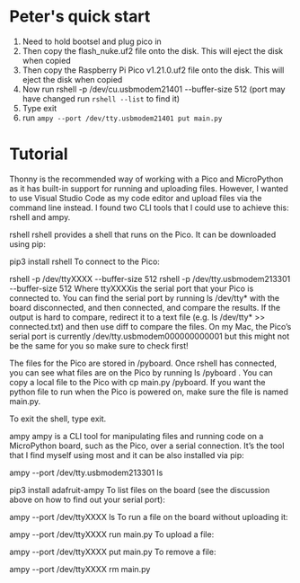 # Peter's quick start

1. Need to hold bootsel and plug pico in
2. Then copy the flash_nuke.uf2 file onto the disk. This will eject the disk when copied
2. Then copy the Raspberry Pi Pico v1.21.0.uf2 file onto the disk. This will eject the disk when copied
3. Now run rshell -p /dev/cu.usbmodem21401 --buffer-size 512 (port may have changed run `rshell --list` to find it)
4. Type exit
4. run `ampy --port /dev/tty.usbmodem21401 put main.py`

# Tutorial

Thonny is the recommended way of working with a Pico and MicroPython as it has built-in support for running and uploading files. However, I wanted to use Visual Studio Code as my code editor and upload files via the command line instead. I found two CLI tools that I could use to achieve this: rshell and ampy.

rshell
rshell provides a shell that runs on the Pico. It can be downloaded using pip:

pip3 install rshell
To connect to the Pico:

rshell -p /dev/ttyXXXX --buffer-size 512
rshell -p /dev/tty.usbmodem213301 --buffer-size 512
Where ttyXXXXis the serial port that your Pico is connected to. You can find the serial port by running ls /dev/tty*
with the board disconnected, and then connected, and compare the results. If the output is hard to compare, redirect it to a text file (e.g. ls /dev/tty* >> connected.txt) and then use diff to compare the files. On my Mac, the Pico’s serial port is currently /dev/tty.usbmodem000000000001 but this might not be the same for you so make sure to check first!

The files for the Pico are stored in /pyboard. Once rshell has connected, you can see what files are on the Pico by running ls /pyboard . You can copy a local file to the Pico with cp main.py /pyboard. If you want the python file to run when the Pico is powered on, make sure the file is named main.py.

To exit the shell, type exit.

ampy
ampy is a CLI tool for manipulating files and running code on a MicroPython board, such as the Pico, over a serial connection. It’s the tool that I find myself using most and it can be also installed via pip:

ampy --port /dev/tty.usbmodem213301 ls

pip3 install adafruit-ampy
To list files on the board (see the discussion above on how to find out your serial port):

ampy --port /dev/ttyXXXX ls
To run a file on the board without uploading it:

ampy --port /dev/ttyXXXX run main.py
To upload a file:

ampy --port /dev/ttyXXXX put main.py
To remove a file:

ampy --port /dev/ttyXXXX rm main.py